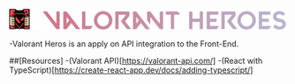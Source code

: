 <div align="center">
    <img src="Readme LOGO.svg" alt="Project Logo">
</div>

-Valorant Heros is an apply on API integration to the Front-End.

##[Resources] 
-(Valorant API)[https://valorant-api.com/]
-(React with TypeScript)[https://create-react-app.dev/docs/adding-typescript/]
